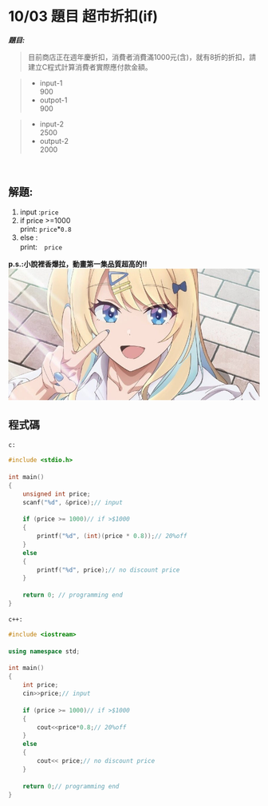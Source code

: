 # 10/03 題目  超市折扣(if)

<strong><em>題目:</em></strong>

> 目前商店正在週年慶折扣，消費者消費滿1000元(含)，就有8折的折扣，請建立C程式計算消費者實際應付款金額。 <br>

>* input-1 <br>
> 900
> * outpot-1<br>
> 900

> * input-2<br>
> 2500
> * output-2<br>
> 2000
<br>

## 解題: <br>
1. input :`price`<br>
2. if price >=1000 <br>
   print: `price`*`0.8`<br>
3. else :<br>
   print:　`price`<br>

<strong>p.s.:小說裡香爆拉，動畫第一集品質超高的!!</strong><br>
![](https://github.com/archie0732/pu-computer-programming-G1-hw/blob/main/picture/bspk7zsjl7yxnbpcxp8zxfjtlecdv9yksnw4baww.jpg)



## 程式碼   
`c:` <br>

``` c
#include <stdio.h>

int main()
{
    unsigned int price;
    scanf("%d", &price);// input

    if (price >= 1000)// if >$1000
    {
        printf("%d", (int)(price * 0.8));// 20%off
    }
    else
    {
        printf("%d", price);// no discount price
    }

    return 0; // programming end
}
```
`c++:`<br>

```cpp
#include <iostream>

using namespace std;

int main()
{
    int price;
    cin>>price;// input

    if (price >= 1000)// if >$1000
    {
        cout<<price*0.8;// 20%off
    }
    else
    {
        cout<< price;// no discount price
    }

    return 0;// programming end
}
